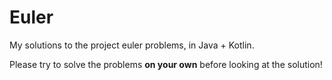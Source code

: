 # Euler

My solutions to the project euler problems, in Java + Kotlin.

Please try to solve the problems **on your own** before looking at the solution!